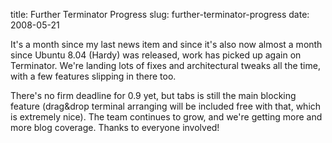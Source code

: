 title: Further Terminator Progress
slug: further-terminator-progress
date: 2008-05-21


It's a month since my last news item and since it's also now almost a month since Ubuntu 8.04 (Hardy) was released, work has picked up again on Terminator.
We're landing lots of fixes and architectural tweaks all the time, with a few features slipping in there too.

There's no firm deadline for 0.9 yet, but tabs is still the main blocking feature (drag&drop terminal arranging will be included free with that, which is extremely nice).
The team continues to grow, and we're getting more and more blog coverage. Thanks to everyone involved!
